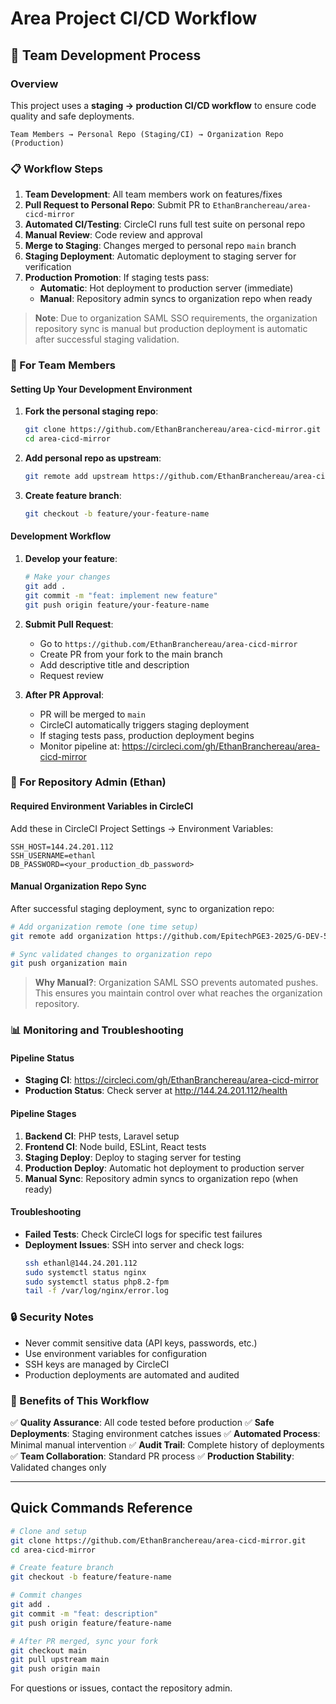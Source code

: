 # Area Project CI/CD Workflow

## 🚀 Team Development Process

### Overview
This project uses a **staging → production CI/CD workflow** to ensure code quality and safe deployments.

```
Team Members → Personal Repo (Staging/CI) → Organization Repo (Production)
```

### 📋 Workflow Steps

1. **Team Development**: All team members work on features/fixes
2. **Pull Request to Personal Repo**: Submit PR to `EthanBranchereau/area-cicd-mirror`
3. **Automated CI/Testing**: CircleCI runs full test suite on personal repo
4. **Manual Review**: Code review and approval
5. **Merge to Staging**: Changes merged to personal repo `main` branch
6. **Staging Deployment**: Automatic deployment to staging server for verification
7. **Production Promotion**: If staging tests pass:
   - **Automatic**: Hot deployment to production server (immediate)
   - **Manual**: Repository admin syncs to organization repo when ready

> **Note**: Due to organization SAML SSO requirements, the organization repository sync is manual but production deployment is automatic after successful staging validation.

### 👥 For Team Members

#### Setting Up Your Development Environment

1. **Fork the personal staging repo**:
   ```bash
   git clone https://github.com/EthanBranchereau/area-cicd-mirror.git
   cd area-cicd-mirror
   ```

2. **Add personal repo as upstream**:
   ```bash
   git remote add upstream https://github.com/EthanBranchereau/area-cicd-mirror.git
   ```

3. **Create feature branch**:
   ```bash
   git checkout -b feature/your-feature-name
   ```

#### Development Workflow

1. **Develop your feature**:
   ```bash
   # Make your changes
   git add .
   git commit -m "feat: implement new feature"
   git push origin feature/your-feature-name
   ```

2. **Submit Pull Request**:
   - Go to `https://github.com/EthanBranchereau/area-cicd-mirror`
   - Create PR from your fork to the main branch
   - Add descriptive title and description
   - Request review

3. **After PR Approval**:
   - PR will be merged to `main`
   - CircleCI automatically triggers staging deployment
   - If staging tests pass, production deployment begins
   - Monitor pipeline at: https://circleci.com/gh/EthanBranchereau/area-cicd-mirror

### 🔧 For Repository Admin (Ethan)

#### Required Environment Variables in CircleCI

Add these in CircleCI Project Settings → Environment Variables:

```
SSH_HOST=144.24.201.112
SSH_USERNAME=ethanl
DB_PASSWORD=<your_production_db_password>
```

#### Manual Organization Repo Sync

After successful staging deployment, sync to organization repo:

```bash
# Add organization remote (one time setup)
git remote add organization https://github.com/EpitechPGE3-2025/G-DEV-500-MPL-5-1-area-2.git

# Sync validated changes to organization repo
git push organization main
```

> **Why Manual?**: Organization SAML SSO prevents automated pushes. This ensures you maintain control over what reaches the organization repository.

### 📊 Monitoring and Troubleshooting

#### Pipeline Status
- **Staging CI**: https://circleci.com/gh/EthanBranchereau/area-cicd-mirror
- **Production Status**: Check server at http://144.24.201.112/health

#### Pipeline Stages
1. **Backend CI**: PHP tests, Laravel setup
2. **Frontend CI**: Node build, ESLint, React tests  
3. **Staging Deploy**: Deploy to staging server for testing
4. **Production Deploy**: Automatic hot deployment to production server
5. **Manual Sync**: Repository admin syncs to organization repo (when ready)

#### Troubleshooting
- **Failed Tests**: Check CircleCI logs for specific test failures
- **Deployment Issues**: SSH into server and check logs:
  ```bash
  ssh ethanl@144.24.201.112
  sudo systemctl status nginx
  sudo systemctl status php8.2-fpm
  tail -f /var/log/nginx/error.log
  ```

### 🔒 Security Notes

- Never commit sensitive data (API keys, passwords, etc.)
- Use environment variables for configuration
- SSH keys are managed by CircleCI
- Production deployments are automated and audited

### 🎯 Benefits of This Workflow

✅ **Quality Assurance**: All code tested before production
✅ **Safe Deployments**: Staging environment catches issues
✅ **Automated Process**: Minimal manual intervention
✅ **Audit Trail**: Complete history of deployments
✅ **Team Collaboration**: Standard PR process
✅ **Production Stability**: Validated changes only

---

## Quick Commands Reference

```bash
# Clone and setup
git clone https://github.com/EthanBranchereau/area-cicd-mirror.git
cd area-cicd-mirror

# Create feature branch
git checkout -b feature/feature-name

# Commit changes
git add .
git commit -m "feat: description"
git push origin feature/feature-name

# After PR merged, sync your fork
git checkout main
git pull upstream main
git push origin main
```

For questions or issues, contact the repository admin.